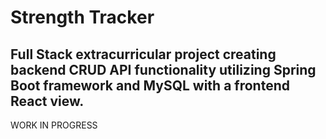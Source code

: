 # Strength Tracker

Full Stack extracurricular project creating backend CRUD API functionality utilizing Spring Boot framework and MySQL with a frontend React view.
-----------------------------------------------------------------------------------------------  

WORK IN PROGRESS

